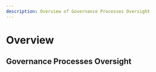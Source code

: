 ```yaml
---
description: Overview of Governance Processes Oversight
---
```


# Overview

## Governance Processes Oversight

